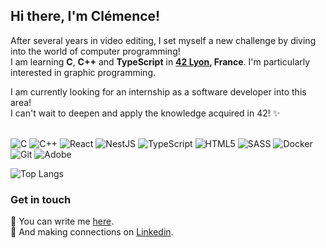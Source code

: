 ## Hi there, I'm Clémence!

After several years in video editing, I set myself a new challenge by diving into the world of computer programming! </br>
I am learning **C**, **C++** and **TypeScript** in **<a href="https://42lyon.fr/">42 Lyon</a>, France**. I'm particularly interested in graphic programming. </br>

I am currently looking for an internship as a software developer into this area! </br>
I can't wait to deepen and apply the knowledge acquired in 42! :sparkles: </br></br>

![C](https://img.shields.io/badge/C-%2300599C.svg?logo=c&logoColor=white)
![C++](https://img.shields.io/badge/C++-%2300599C.svg?logo=c%2B%2B&logoColor=white)
![React](https://img.shields.io/badge/React-%2320232a.svg?logo=react&logoColor=%2361DAFB)
![NestJS](https://img.shields.io/badge/NestJS-%23E0234E.svg?logo=nestjs&logoColor=white)
![TypeScript](https://img.shields.io/badge/Typescript-%23007ACC.svg?logo=typescript&logoColor=white)
![HTML5](https://img.shields.io/badge/HTML5-%23E34F26.svg?logo=html5&logoColor=white)
![SASS](https://img.shields.io/badge/SASS-hotpink.svg?logo=SASS&logoColor=white)
![Docker](https://img.shields.io/badge/Docker-%230db7ed.svg?logo=docker&logoColor=white)
![Git](https://img.shields.io/badge/Git-%23F05033.svg?logo=git&logoColor=white)
![Adobe](https://img.shields.io/badge/Adobe%20Creative%20Suite-%23FF0000.svg?logo=adobe&logoColor=white)

![Top Langs](https://github-readme-stats.vercel.app/api/top-langs/?username=MarchAle&layout=compact)

### Get in touch
:pencil:  You can write me <a href="mailto:clemence.cartet@hotmail.fr">here</a>. </br>
:handshake: And making connections on [Linkedin](https://fr.linkedin.com/in/clémence-cartet).


